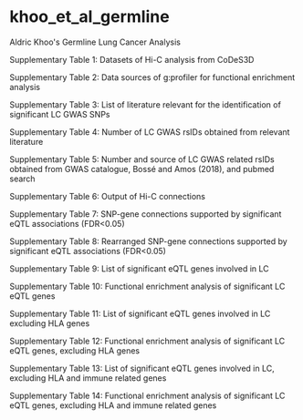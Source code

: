 # khoo_et_al_germline
Aldric Khoo's Germline Lung Cancer Analysis

Supplementary Table 1: Datasets of Hi-C analysis from CoDeS3D

Supplementary Table 2: Data sources of g:profiler for functional enrichment analysis 

Supplementary Table 3: List of literature relevant for the identification of significant LC GWAS SNPs 

Supplementary Table 4: Number of LC GWAS rsIDs obtained from relevant literature 

Supplementary Table 5: Number and source of LC GWAS related rsIDs obtained from GWAS catalogue, Bossé and Amos (2018), and pubmed search 

Supplementary Table 6: Output of Hi-C connections 

Supplementary Table 7: SNP-gene connections supported by significant eQTL associations (FDR<0.05) 

Supplementary Table 8: Rearranged SNP-gene connections supported by significant eQTL associations (FDR<0.05) 

Supplementary Table 9: List of significant eQTL genes involved in LC

Supplementary Table 10: Functional enrichment analysis of significant LC eQTL genes 

Supplementary Table 11: List of significant eQTL genes involved in LC excluding HLA genes

Supplementary Table 12: Functional enrichment analysis of significant LC eQTL genes, excluding HLA genes 

Supplementary Table 13: List of significant eQTL genes involved in LC, excluding HLA and immune related genes

Supplementary Table 14: Functional enrichment analysis of significant LC eQTL genes, excluding HLA and immune related genes
